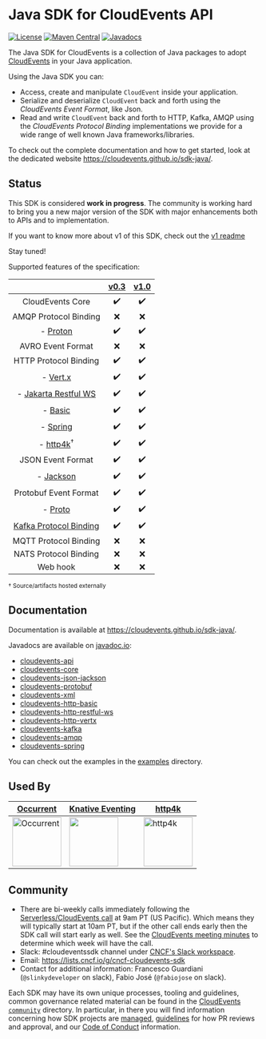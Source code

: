 # Java SDK for CloudEvents API

[![License](https://img.shields.io/:license-Apache2-blue.svg)](http://www.apache.org/licenses/LICENSE-2.0)
[![Maven Central](https://maven-badges.herokuapp.com/maven-central/io.cloudevents/cloudevents-parent/badge.svg)](https://maven-badges.herokuapp.com/maven-central/io.cloudevents/cloudevents-parent)
[![Javadocs](http://www.javadoc.io/badge/io.cloudevents/cloudevents-core.svg?color=green)](http://www.javadoc.io/doc/io.cloudevents/cloudevents-core)

The Java SDK for CloudEvents is a collection of Java packages to adopt
[CloudEvents](https://github.com/cloudevents/spec) in your Java application.

Using the Java SDK you can:

-   Access, create and manipulate `CloudEvent` inside your application.
-   Serialize and deserialize `CloudEvent` back and forth using the _CloudEvents
    Event Format_, like Json.
-   Read and write `CloudEvent` back and forth to HTTP, Kafka, AMQP using the
    _CloudEvents Protocol Binding_ implementations we provide for a wide range
    of well known Java frameworks/libraries.

To check out the complete documentation and how to get started, look at the dedicated website
https://cloudevents.github.io/sdk-java/.

## Status

This SDK is considered **work in progress**. The community is working hard to
bring you a new major version of the SDK with major enhancements both to APIs
and to implementation.

If you want to know more about v1 of this SDK, check out the
[v1 readme](https://github.com/cloudevents/sdk-java/tree/1.x)

Stay tuned!

Supported features of the specification:

|                                         | [v0.3](https://github.com/cloudevents/spec/tree/v0.3) | [v1.0](https://github.com/cloudevents/spec/tree/v1.0) |
| :-------------------------------------: | :---------------------------------------------------: | :---------------------------------------------------: |
|            CloudEvents Core             |                  :heavy_check_mark:                   |                  :heavy_check_mark:                   |
|          AMQP Protocol Binding          |                          :x:                          |                          :x:                          |
|            - [Proton](amqp)             |                  :heavy_check_mark:                   |                  :heavy_check_mark:                   |
|            AVRO Event Format            |                          :x:                          |                          :x:                          |
|          HTTP Protocol Binding          |                  :heavy_check_mark:                   |                  :heavy_check_mark:                   |
|         - [Vert.x](http/vertx)          |                  :heavy_check_mark:                   |                  :heavy_check_mark:                   |
| - [Jakarta Restful WS](http/restful-ws) |                  :heavy_check_mark:                   |                  :heavy_check_mark:                   |
|          - [Basic](http/basic)          |                  :heavy_check_mark:                   |                  :heavy_check_mark:                   |
|           - [Spring](spring)            |                  :heavy_check_mark:                   |                  :heavy_check_mark:                   |
|           - [http4k][http4k]<sup>†</sup>|                  :heavy_check_mark:                   |                  :heavy_check_mark:                   |
|            JSON Event Format            |                  :heavy_check_mark:                   |                  :heavy_check_mark:                   |
|    - [Jackson](formats/json-jackson)    |                  :heavy_check_mark:                   |                  :heavy_check_mark:                   |
|            Protobuf Event Format        |                  :heavy_check_mark:                   |                  :heavy_check_mark:                   |
|            - [Proto](formats/protobuf)  |                  :heavy_check_mark:                   |                  :heavy_check_mark:                   |
|     [Kafka Protocol Binding](kafka)     |                  :heavy_check_mark:                   |                  :heavy_check_mark:                   |
|          MQTT Protocol Binding          |                          :x:                          |                          :x:                          |
|          NATS Protocol Binding          |                          :x:                          |                          :x:                          |
|                Web hook                 |                          :x:                          |                          :x:                          |

<sub>† Source/artifacts hosted externally</sub>

## Documentation

Documentation is available at https://cloudevents.github.io/sdk-java/.

Javadocs are available on [javadoc.io](https://www.javadoc.io):

-   [cloudevents-api](https://www.javadoc.io/doc/io.cloudevents/cloudevents-api)
-   [cloudevents-core](https://www.javadoc.io/doc/io.cloudevents/cloudevents-core)
-   [cloudevents-json-jackson](https://www.javadoc.io/doc/io.cloudevents/cloudevents-json-jackson)
-   [cloudevents-protobuf](https://www.javadoc.io/doc/io.cloudevents/cloudevents-protobuf)
-   [cloudevents-xml](https://www.javadoc.io/doc/io.cloudevents/cloudevents-xml)
-   [cloudevents-http-basic](https://www.javadoc.io/doc/io.cloudevents/cloudevents-http-basic)
-   [cloudevents-http-restful-ws](https://www.javadoc.io/doc/io.cloudevents/cloudevents-http-restful-ws)
-   [cloudevents-http-vertx](https://www.javadoc.io/doc/io.cloudevents/cloudevents-http-vertx)
-   [cloudevents-kafka](https://www.javadoc.io/doc/io.cloudevents/cloudevents-kafka)
-   [cloudevents-amqp](https://www.javadoc.io/doc/io.cloudevents/cloudevents-amqp)
-   [cloudevents-spring](https://www.javadoc.io/doc/io.cloudevents/cloudevents-spring)

You can check out the examples in the [examples](examples) directory.

## Used By

| [Occurrent](https://occurrent.org) | [Knative Eventing](https://github.com/knative-sandbox/eventing-kafka-broker )| [http4k][http4k] |
| ---------------------------------- | ---------------------------------------------------------------------------- | ---------------|
| <a href="https://occurrent.org"><img src="https://raw.githubusercontent.com/johanhaleby/occurrent/master/occurrent-logo-196x196.png" width="98" height="98" alt="Occurrent" title="Occurrent - Event Sourcing Utilities for the JVM"></img></a> | <a href="https://github.com/knative-sandbox/eventing-kafka-broker"><img src="https://cloudevents.io/img/logos/integrations/knative.png" height="98"></img></a> | <a href="https://www.http4k.org/guide/modules/cloud_events/"><img src="https://http4k.org/img/favicon-310.png" height="98" alt="http4k" title="http4k"></img></a> | |

## Community

-   There are bi-weekly calls immediately following the
    [Serverless/CloudEvents call](https://github.com/cloudevents/spec#meeting-time)
    at 9am PT (US Pacific). Which means they will typically start at 10am PT,
    but if the other call ends early then the SDK call will start early as well.
    See the
    [CloudEvents meeting minutes](https://docs.google.com/document/d/1OVF68rpuPK5shIHILK9JOqlZBbfe91RNzQ7u_P7YCDE/edit#)
    to determine which week will have the call.
-   Slack: #cloudeventssdk channel under
    [CNCF's Slack workspace](https://slack.cncf.io/).
-   Email: https://lists.cncf.io/g/cncf-cloudevents-sdk
-   Contact for additional information: Francesco Guardiani (`@slinkydeveloper`
    on slack), Fabio José (`@fabiojose` on slack).

Each SDK may have its own unique processes, tooling and guidelines, common
governance related material can be found in the
[CloudEvents `community`](https://github.com/cloudevents/spec/tree/master/community)
directory. In particular, in there you will find information concerning how SDK
projects are
[managed](https://github.com/cloudevents/spec/blob/master/community/SDK-GOVERNANCE.md),
[guidelines](https://github.com/cloudevents/spec/blob/master/community/SDK-maintainer-guidelines.md)
for how PR reviews and approval, and our
[Code of Conduct](https://github.com/cloudevents/spec/blob/master/community/GOVERNANCE.md#additional-information)
information.

[http4k]: https://www.http4k.org/guide/reference/cloud_events/
